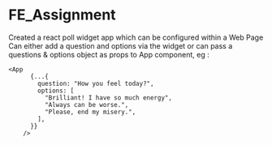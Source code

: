 # FE_Assignment

Created a react poll widget app which can be configured within a Web Page
Can either add a question and options via the widget or can pass a questions & options object as props to App component, eg :
```
<App
      {...{
        question: "How you feel today?",
        options: [
          "Brilliant! I have so much energy",
          "Always can be worse.",
          "Please, end my misery.",
        ],
      }}
    />
```
